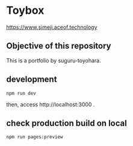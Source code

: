 # Toybox

https://www.simeji.aceof.technology


## Objective of this repository

This is a portfolio by suguru-toyohara.

## development

```shell
npm run dev
```

then, access http://localhost:3000 .

## check production build on local

```shell
npm run pages:preview
```
